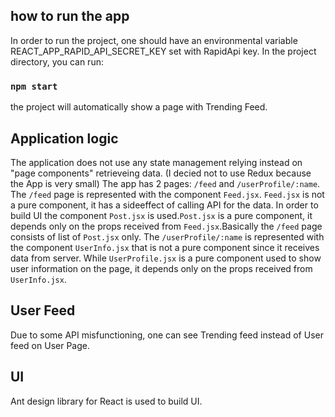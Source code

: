 ## how to run the app

In order to run the project, one should have an environmental variable REACT_APP_RAPID_API_SECRET_KEY set with RapidApi key.
In the project directory, you can run:

### `npm start`

the project will automatically show a page with Trending Feed.

## Application logic

The application does not use any state management relying instead on "page components" retrieveing data.
(I decied not to use Redux because the App is very small)
The app has 2 pages: `/feed` and `/userProfile/:name`.
The `/feed` page is represented with the component `Feed.jsx`. `Feed.jsx` is not a pure component, it has a sideeffect of calling API for the data. In order to build UI the component `Post.jsx` is used.`Post.jsx` is a pure component, it depends only on the props received from `Feed.jsx`.Basically the `/feed` page consists of list of `Post.jsx` only.
The `/userProfile/:name` is represented with the component `UserInfo.jsx` that is not a pure component since it receives data from server. While `UserProfile.jsx` is a pure component used to show user information on the page, it depends only on the props received from `UserInfo.jsx`.

## User Feed

Due to some API misfunctioning, one can see Trending feed instead of User feed on User Page.

## UI

Ant design library for React is used to build UI.
